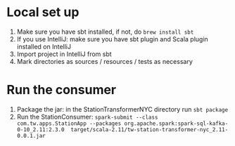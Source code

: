 # Local set up
  1. Make sure you have sbt installed, if not, do `brew install sbt`
  2. If you use IntelliJ: make sure you have sbt plugin and Scala plugin installed on IntelliJ
  3. Import project in IntelliJ from sbt
  4. Mark directories as sources / resources / tests as necessary

# Run the consumer
1. Package the jar: in the StationTransformerNYC directory run `sbt package`
2. Run the StationConsumer: `spark-submit --class com.tw.apps.StationApp --packages org.apache.spark:spark-sql-kafka-0-10_2.11:2.3.0  target/scala-2.11/tw-station-transformer-nyc_2.11-0.0.1.jar`